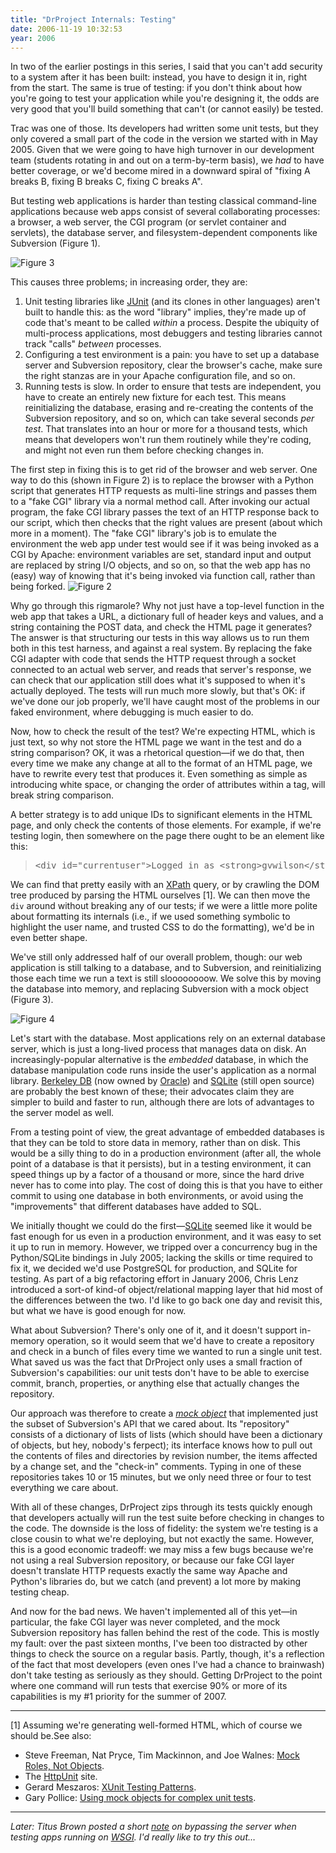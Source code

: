 ```yaml
---
title: "DrProject Internals: Testing"
date: 2006-11-19 10:32:53
year: 2006
---
```

In two of the earlier postings in this series, I said that you can't add security to a system after it has been built: instead, you have to design it in, right from the start.  The same is true of testing: if you don't think about how you're going to test your application while you're designing it, the odds are very good that you'll build something that can't (or cannot easily) be tested.

Trac was one of those.  Its developers had written some unit tests, but they only covered a small part of the code in the version we started with in May 2005.  Given that we were going to have high turnover in our development team (students rotating in and out on a term-by-term basis), we <em>had</em> to have better coverage, or we'd become mired in a downward spiral of "fixing A breaks B, fixing B breaks C, fixing C breaks A".

But testing web applications is harder than testing classical command-line applications because web apps consist of several collaborating processes: a browser, a web server, the CGI program (or servlet container and servlets), the database server, and filesystem-dependent components like Subversion (Figure 1).

<img alt="Figure 3" src="{{'/files/2006/11/test041.png' | relative_url}}" class="centered">

This causes three problems; in increasing order, they are:
<ol>
  <li>Unit testing libraries like <a href="http://www.junit.org">JUnit</a> (and its clones in other   languages) aren't built to handle this: as the word "library"   implies, they're made up of code that's meant to be called   <em>within</em> a process.  Despite the ubiquity of multi-process   applications, most debuggers and testing libraries cannot track   "calls" <em>between</em> processes.</li>
  <li>Configuring a test environment is a pain: you have to set up a   database server and Subversion repository, clear the browser's   cache, make sure the right stanzas are in your Apache configuration   file, and so on.</li>
  <li>Running tests is slow.  In order to ensure that tests are   independent, you have to create an entirely new fixture for each   test.  This means reinitializing the database, erasing and   re-creating the contents of the Subversion repository, and so on,   which can take several seconds <em>per test</em>.  That translates   into an hour or more for a thousand tests, which means that   developers won't run them routinely while they're coding, and might   not even run them before checking changes in.</li>
</ol>
The first step in fixing this is to get rid of the browser and web server.  One way to do this (shown in Figure 2) is to replace the browser with a Python script that generates HTTP requests as multi-line strings and passes them to a "fake CGI" library via a normal method call.  After invoking our actual program, the fake CGI library passes the text of an HTTP response back to our script, which then checks that the right values are present (about which more in a moment).  The "fake CGI" library's job is to emulate the environment the web app under test would see if it was being invoked as a CGI by Apache: environment variables are set, standard input and output are replaced by string I/O objects, and so on, so that the web app has no (easy) way of knowing that it's being invoked via function call, rather than being forked.

<img alt="Figure 2" src="{{'/files/2006/11/test03.png' | relative_url}}" class="centered">

Why go through this rigmarole?  Why not just have a top-level function in the web app that takes a URL, a dictionary full of header keys and values, and a string containing the POST data, and check the HTML page it generates?  The answer is that structuring our tests in this way allows us to run them both in this test harness, and against a real system.  By replacing the fake CGI adapter with code that sends the HTTP request through a socket connected to an actual web server, and reads that server's response, we can check that our application still does what it's supposed to when it's actually deployed.  The tests will run much more slowly, but that's OK: if we've done our job properly, we'll have caught most of the problems in our faked environment, where debugging is much easier to do.

Now, how to check the result of the test?  We're expecting HTML, which is just text, so why not store the HTML page we want in the test and do a string comparison?  OK, it was a rhetorical question—if we do that, then every time we make any change at all to the format of an HTML page, we have to rewrite every test that produces it.  Even something as simple as introducing white space, or changing the order of attributes within a tag, will break string comparison.

A better strategy is to add unique IDs to significant elements in the HTML page, and only check the contents of those elements.  For example, if we're testing login, then somewhere on the page there ought to be an element like this:
<blockquote>
<pre>
&lt;div id="currentuser"&gt;Logged in as &lt;strong&gt;gvwilson&lt;/strong&gt;   (logout | preferences)&lt;/div&gt;
</pre>
</blockquote>
We can find that pretty easily with an <a href="http://en.wikipedia.org/wiki/XPath">XPath</a> query, or by crawling the DOM tree produced by parsing the HTML ourselves [1].  We can then move the <code>div</code> around without breaking any of our tests; if we were a little more polite about formatting its internals (i.e., if we used something symbolic to highlight the user name, and trusted CSS to do the formatting), we'd be in even better shape.

We've still only addressed half of our overall problem, though: our web application is still talking to a database, and to Subversion, and reinitializing those each time we run a text is still sloooooooow.  We solve this by moving the database into memory, and replacing Subversion with a mock object (Figure 3).

<img alt="Figure 4" src="{{'/files/2006/11/test04.png' | relative_url}}" class="centered">

Let's start with the database.  Most applications rely on an external database server, which is just a long-lived process that manages data on disk.  An increasingly-popular alternative is the <em>embedded</em> database, in which the database manipulation code runs inside the user's application as a normal library.  <a href="http://www.oracle.com/database/berkeley-db/index.html">Berkeley DB</a> (now owned by <a href="http://www.oracle.com">Oracle</a>) and <a href="http://www.sqlite.org">SQLite</a> (still open source) are probably the best known of these; their advocates claim they are simpler to build and faster to run, although there are lots of advantages to the server model as well.

From a testing point of view, the great advantage of embedded databases is that they can be told to store data in memory, rather than on disk.  This would be a silly thing to do in a production environment (after all, the whole point of a database is that it persists), but in a testing environment, it can speed things up by a factor of a thousand or more, since the hard drive never has to come into play.  The cost of doing this is that you have to either commit to using one database in both environments, or avoid using the "improvements" that different databases have added to SQL.

We initially thought we could do the first—<a href="http://www.sqlite.org">SQLite</a> seemed like it would be fast enough for us even in a production environment, and it was easy to set it up to run in memory.  However, we tripped over a concurrency bug in the Python/SQLite bindings in July 2005; lacking the skills or time required to fix it, we decided we'd use PostgreSQL for production, and SQLite for testing.  As part of a big refactoring effort in January 2006, Chris Lenz introduced a sort-of kind-of object/relational mapping layer that hid most of the differences between the two.  I'd like to go back one day and revisit this, but what we have is good enough for now.

What about Subversion?  There's only one of it, and it doesn't support in-memory operation, so it would seem that we'd have to create a repository and check in a bunch of files every time we wanted to run a single unit test.  What saved us was the fact that DrProject only uses a small fraction of Subversion's capabilities: our unit tests don't have to be able to exercise commit, branch, properties, or anything else that actually changes the repository.

Our approach was therefore to create a <a href="http://en.wikipedia.org/wiki/Mock_Object"><em>mock object</em></a> that implemented just the subset of Subversion's API that we cared about.  Its "repository" consists of a dictionary of lists of lists (which should have been a dictionary of objects, but hey, nobody's ferpect); its interface knows how to pull out the contents of files and directories by revision number, the items affected by a change set, and the "check-in" comments.  Typing in one of these repositories takes 10 or 15 minutes, but we only need three or four to test everything we care about.

With all of these changes, DrProject zips through its tests quickly enough that developers actually will run the test suite before checking in changes to the code.  The downside is the loss of fidelity: the system we're testing is a close cousin to what we're deploying, but not exactly the same.  However, this is a good economic tradeoff: we may miss a few bugs because we're not using a real Subversion repository, or because our fake CGI layer doesn't translate HTTP requests exactly the same way Apache and Python's libraries do, but we catch (and prevent) a lot more by making testing cheap.

And now for the bad news.  We haven't implemented all of this yet—in particular, the fake CGI layer was never completed, and the mock Subversion repository has fallen behind the rest of the code. This is mostly my fault: over the past sixteen months, I've been too distracted by other things to check the source on a regular basis. Partly, though, it's a reflection of the fact that most developers (even ones I've had a chance to brainwash) don't take testing as seriously as they should.  Getting DrProject to the point where one command will run tests that exercise 90% or more of its capabilities is my #1 priority for the summer of 2007.

<hr />[1] Assuming we're generating well-formed HTML, which of course we should be.See also:
<ul>
  <li>Steve Freeman, Nat Pryce, Tim Mackinnon, and Joe Walnes: <a href="http://www.jmock.org/oopsla2004.pdf">Mock Roles, Not Objects</a>.</li>
  <li>The <a href="http://httpunit.sourceforge.net/">HttpUnit</a> site.</li>
  <li>Gerard Meszaros: <a href="http://xunitpatterns.com/">XUnit Testing Patterns</a>.</li>
  <li>Gary Pollice: <a href="http://www-128.ibm.com/developerworks/rational/library/oct06/pollice/index.html">Using mock objects for complex unit tests</a>.</li>
</ul>
<hr /><em>Later: Titus Brown posted a short <a href="http://ivory.idyll.org/blog/nov-06/making-in-process-xmlrpc-calls.html">note</a> on bypassing the server when testing apps running on <a href="http://wsgi.org/wsgi">WSGI</a>.  I'd really like to try this out…</em>
